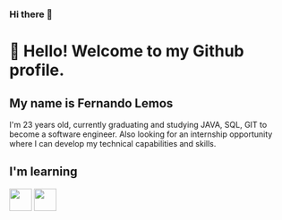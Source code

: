 ### Hi there 👋

# 👋 Hello! Welcome to my Github profile.
## My name is Fernando Lemos
 I'm 23 years old, currently graduating and studying JAVA, SQL, GIT to become a software engineer. Also looking for an internship opportunity where I can develop my technical capabilities and skills.
 ## I'm learning

<img loading="lazy" src="https://cdn.jsdelivr.net/gh/devicons/devicon/icons/java/java-original.svg" width="40" height="40"/> <img loading="lazy" src="https://cdn.jsdelivr.net/gh/devicons/devicon/icons/linux/linux-original.svg" width="40" height="40"/>
 
